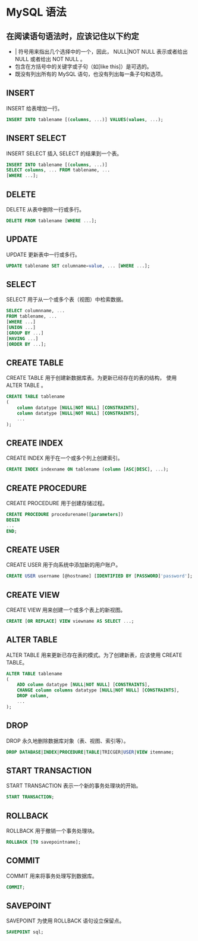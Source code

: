 # MySQL 语法

## 在阅读语句语法时，应该记住以下约定

* | 符号用来指出几个选择中的一个，因此， NULL|NOT NULL 表示或者给出 NULL 或者给出 NOT NULL 。
* 包含在方括号中的关键字或子句（如[like this]）是可选的。
* 既没有列出所有的 MySQL 语句，也没有列出每一条子句和选项。

## INSERT

INSERT 给表增加一行。

``` sql
INSERT INTO tablename [(columns, ...)] VALUES(values, ...);
```

## INSERT SELECT

INSERT SELECT 插入 SELECT 的结果到一个表。

``` sql
INSERT INTO tablename [(columns, ...)]
SELECT columns, ... FROM tablename, ...
[WHERE ...];
```

## DELETE

DELETE 从表中删除一行或多行。

``` sql
DELETE FROM tablename [WHERE ...];
```

## UPDATE

UPDATE 更新表中一行或多行。

``` sql
UPDATE tablename SET columname=value, ... [WHERE ...];
```

## SELECT

SELECT 用于从一个或多个表（视图）中检索数据。

``` sql
SELECT columnname, ...
FROM tablename, ...
[WHERE ...]
[UNION ...]
[GROUP BY ...]
[HAVING ...]
[ORDER BY ...];
```

## CREATE TABLE

CREATE TABLE 用于创建新数据库表。为更新已经存在的表的结构，
使用 ALTER TABLE 。

``` sql
CREATE TABLE tablename
(
    column datatype [NULL|NOT NULL] [CONSTRAINTS],
    column datatype [NULL|NOT NULL] [CONSTRAINTS],
    ...
);
```

## CREATE INDEX

CREATE INDEX 用于在一个或多个列上创建索引。

``` sql
CREATE INDEX indexname ON tablename (column [ASC|DESC], ...);
```

## CREATE PROCEDURE

CREATE PROCEDURE 用于创建存储过程。

``` sql
CREATE PROCEDURE procedurename([parameters])
BEGIN
...
END;
```

## CREATE USER

CREATE USER 用于向系统中添加新的用户账户。

``` sql
CREATE USER username [@hostname] [IDENTIFIED BY [PASSWORD]'password'];
```

## CREATE VIEW

CREATE VIEW 用来创建一个或多个表上的新视图。

``` sql
CREATE [OR REPLACE] VIEW viewname AS SELECT ...;
```

## ALTER TABLE

ALTER TABLE 用来更新已存在表的模式。为了创建新表，应该使用 CREATE TABLE。

``` sql
ALTER TABLE tablename
(
    ADD column datatype [NULL|NOT NULL] [CONSTRAINTS],
    CHANGE column columns datatype [NULL|NOT NULL] [CONSTRAINTS],
    DROP column,
    ...
);
```

## DROP

DROP 永久地删除数据库对象（表、视图、索引等）。

``` sql
DROP DATABASE|INDEX|PROCEDURE|TABLE|TRICGER|USER|VIEW itemname;
```

## START TRANSACTION

START TRANSACTION 表示一个新的事务处理块的开始。

``` sql
START TRANSACTION;
```

## ROLLBACK

ROLLBACK 用于撤销一个事务处理块。

``` sql
ROLLBACK [TO savepointname];
```

## COMMIT

COMMIT 用来将事务处理写到数据库。

``` sql
COMMIT;
```

## SAVEPOINT

SAVEPOINT 为使用 ROLLBACK 语句设立保留点。

``` sql
SAVEPOINT sql;
```

